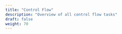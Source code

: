 ```yaml
---
title: "Control Flow"
description: "Overview of all control flow tasks"
draft: false
weight: 70
---
```

